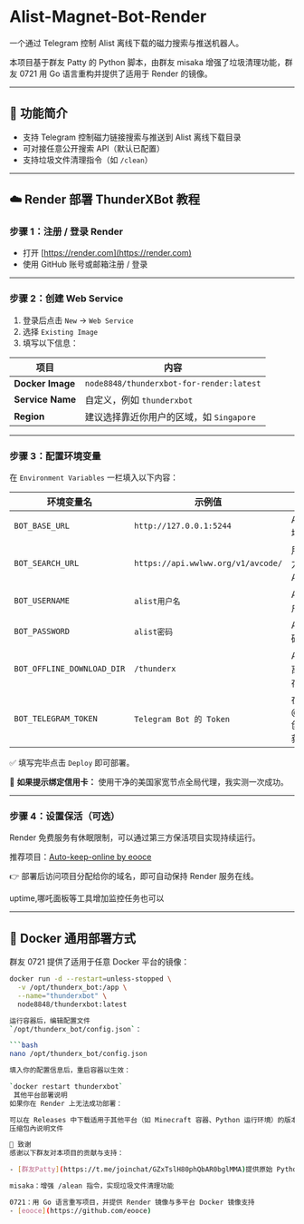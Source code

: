 # Alist-Magnet-Bot-Render

一个通过 Telegram 控制 Alist 离线下载的磁力搜索与推送机器人。

本项目基于群友 Patty 的 Python 脚本，由群友 misaka 增强了垃圾清理功能，群友 0721 用 Go 语言重构并提供了适用于 Render 的镜像。

---

## 🚀 功能简介
- 支持 Telegram 控制磁力链接搜索与推送到 Alist 离线下载目录
- 可对接任意公开搜索 API（默认已配置）
- 支持垃圾文件清理指令（如 `/clean`）

---

## ☁️ Render 部署 ThunderXBot 教程

### 步骤 1：注册 / 登录 Render
- 打开 [https://render.com](https://render.com)
- 使用 GitHub 账号或邮箱注册 / 登录

---

### 步骤 2：创建 Web Service

1. 登录后点击 `New` → `Web Service`
2. 选择 `Existing Image`
3. 填写以下信息：

| 项目         | 内容 |
|--------------|------|
| **Docker Image** | `node8848/thunderxbot-for-render:latest` |
| **Service Name** | 自定义，例如 `thunderxbot` |
| **Region**       | 建议选择靠近你用户的区域，如 `Singapore` |

---

### 步骤 3：配置环境变量

在 `Environment Variables` 一栏填入以下内容：

| 环境变量名 | 示例值 | 说明 |
|------------|--------|------|
| `BOT_BASE_URL` | `http://127.0.0.1:5244` | Alist 的主页地址 |
| `BOT_SEARCH_URL` | `https://api.wwlww.org/v1/avcode/` | 用于搜索磁力链接的 API 地址 |
| `BOT_USERNAME` | `alist用户名` | Alist 登录用户名 |
| `BOT_PASSWORD` | `alist密码` | Alist 登录密码 |
| `BOT_OFFLINE_DOWNLOAD_DIR` | `/thunderx` | Alist 设置的离线下载保存路径 |
| `BOT_TELEGRAM_TOKEN` | `Telegram Bot 的 Token` | 在 @BotFather 创建 Bot 后获得 |

✅ 填写完毕点击 `Deploy` 即可部署。

📌 **如果提示绑定信用卡：**
使用干净的美国家宽节点全局代理，我实测一次成功。

---

### 步骤 4：设置保活（可选）

Render 免费服务有休眠限制，可以通过第三方保活项目实现持续运行。

推荐项目：[Auto-keep-online by eooce](https://github.com/eooce/Auto-keep-online)

👉 部署后访问项目分配给你的域名，即可自动保持 Render 服务在线。

uptime,哪吒面板等工具增加监控任务也可以

---

## 🐳 Docker 通用部署方式

群友 0721 提供了适用于任意 Docker 平台的镜像：

```bash
docker run -d --restart=unless-stopped \
  -v /opt/thunderx_bot:/app \
  --name="thunderxbot" \
  node8848/thunderxbot:latest

运行容器后，编辑配置文件
`/opt/thunderx_bot/config.json`：

```bash
nano /opt/thunderx_bot/config.json

填入你的配置信息后，重启容器以生效：

`docker restart thunderxbot`
 其他平台部署说明
如果你在 Render 上无法成功部署：

可以在 Releases 中下载适用于其他平台（如 Minecraft 容器、Python 运行环境）的版本
压缩包內说明文件

🙏 致谢
感谢以下群友对本项目的贡献与支持：

- [群友Patty](https://t.me/joinchat/GZxTslH80phQbAR0bglMMA)提供原始 Python 脚本

misaka：增强 /alean 指令，实现垃圾文件清理功能

0721：用 Go 语言重写项目，并提供 Render 镜像与多平台 Docker 镜像支持
- [eooce](https://github.com/eooce)

